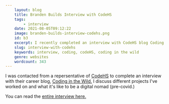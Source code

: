 ```yaml
---
    layout: blog
    title: Branden Builds Interview with CodeHS
    tags: 
        - interview
    date: 2021-08-05T09:12:22
    image: branden-builds-interview-codehs.png
    id: b3
    excerpt: I recently completed an interview with CodeHS blog Coding in the Wild. I discuss what it's like to be a freelancer and some projects I get to work on. 
    slug: interview-with-codehs
    keywords: interview, coding, codeHS, coding in the wild
    genre: websites
    wordcount: 343
---
```


<script>
  //TODO: Find a better way to handle dynamic images so I can refactor into blog layout
  import FeaturedImageObj from "../../../static/images/blog/interview-with-codehs/branden-builds-interview-codehs.png?&format=webp&srcset"
  import FeaturedImage from "$lib/FeaturedImage.svelte"
  import BlogHeader from "$lib/BlogHeader.svelte"

</script>


<FeaturedImage src={FeaturedImageObj} alt={title} />
<BlogHeader rawDate={date} {title} {tags} />

I was contacted from a repersentative of <a href="https://codehs.com/" target="_blank">CodeHS</a> to complete an interview with their career blog, <a href="https://codinginthewild.com/" target="_blank" rel="external noopener noreferrer">Coding in the Wild.</a> I discuss different projects I've worked on and what it's like to be a digital nomad (pre-covid.)

You can read the <a href="https://codinginthewild.com/coding-for-custom-web-applications-a407fce6c8bd" target="_blank" rel="external">entire interview here. </a>
